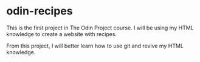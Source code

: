 # odin-recipes

This is the first project in The Odin Project course. I will be using my HTML knowledge to create a website with recipes.

From this project, I will better learn how to use git and revive my HTML knowledge.